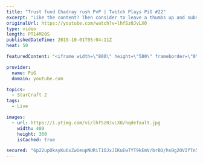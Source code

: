 ```yaml
---
title: "Trust fund Chadray rush PvP | Twitch Plays PiG #22"
excerpt: "Like the content? Then consider to leave a thumbs up and subscribe! ;)    If you wish to support me please consider supporting my patreon: https://www.patreon.com/PiGSC2  Videos don’t appear in your feed and you want to get notified about new uploads? Press the bell Icon :)  Watch live at https://www.twitch.tv/x5_pig"
originalUrl: https://youtube.com/watch?v=lhfSz0JvLX0
type: video
length: PT14M20S
publishedDateTime: 2019-10-01T05:04:11Z
heat: 50

featuredContent: "<iframe width=\"800\" height=\"500\" frameborder=\"0\" src=\"https://www.youtube.com/embed/lhfSz0JvLX0\" allow=\"accelerometer; autoplay; encrypted-media; gyroscope; picture-in-picture\" allowfullscreen></iframe>"

provider:
  name: PiG
  domain: youtube.com

topics:
  - StarCraft 2
tags:
  - Live

images:
  - url: https://i.ytimg.com/vi/lhfSz0JvLX0/hqdefault.jpg
    width: 480
    height: 360
    isCached: true

secured: "6p22upOkayKu6xZwUeupNURiT1OJxJIKuEwTYT9kEmV/brBO/hsBg2OVIfTn5BgoQFwMAM6rPolh5ukJd/lwR5GSCqBoZY7Ls7NenxmnjJ/n29lRFLk+QB5ss5f6AfEV8LjzjZsmHfxl46rxlsFBi35ISzVy676ZHiSlHyumDGEOmUhLHUvvnLBYlOIAHXktYH80pZqw9A1kA0f4gFF/MBcOdUFf5ROQjMu+krLzhOEn01rG5P58S8aOxdZSH0OC3b/4cKcGB01GaY4xYeQIpgNgnZY6/8HD/JAWbKE4ypKKvcEzSdzSXQMm4J9RMFf5KKtOKomtmWV1fmzsjlgYypp3nkcr/lZr69hFOoiOOS5GqUHi9teiofvBQoNofH5mJVVNsuPwQQQ+vdOO8MEoAtmYk9hBDKhTUwLNRxaq7jQ=;18rvl45h+SIKYskGzNUjjg=="
---
```


